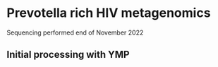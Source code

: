 # Prevotella rich HIV metagenomics

Sequencing performed end of November 2022

## Initial processing with YMP
